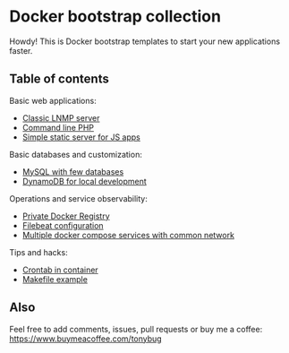 # Docker bootstrap collection

Howdy! This is Docker bootstrap templates to start your new applications faster.

## Table of contents

Basic web applications:

* [Classic LNMP server](https://github.com/abagayev/docker-bootstrap-collection/tree/master/lnmp-server) 
* [Command line PHP](https://github.com/abagayev/docker-bootstrap-collection/tree/master/php-cli)
* [Simple static server for JS apps](https://github.com/abagayev/docker-bootstrap-collection/tree/master/static-server)

Basic databases and customization:

* [MySQL with few databases](https://github.com/abagayev/docker-bootstrap-collection/tree/master/mysql-few-databases)
* [DynamoDB for local development](https://github.com/abagayev/docker-bootstrap-collection/tree/master/dynamodb-local)

Operations and service observability:

* [Private Docker Registry](https://github.com/abagayev/docker-bootstrap-collection/tree/master/docker-registry)
* [Filebeat configuration](https://github.com/abagayev/docker-bootstrap-collection/tree/master/filebeat-logz-io)
* [Multiple docker compose services with common network](https://github.com/abagayev/docker-bootstrap-collection/tree/master/multiple-services-with-common-network)

Tips and hacks:

* [Crontab in container](https://github.com/abagayev/docker-bootstrap-collection/tree/master/crontab-in-container)
* [Makefile example](https://github.com/abagayev/docker-bootstrap-collection/tree/master/makefile-example)

## Also

Feel free to add comments, issues, pull requests or buy me a coffee:  
https://www.buymeacoffee.com/tonybug
